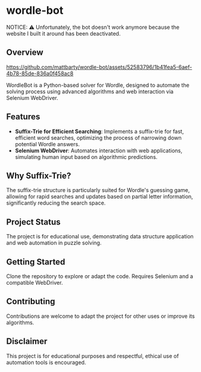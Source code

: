 # wordle-bot
NOTICE: ⚠️ Unfortunately, the bot doesn't work anymore because the website I built it around has been deactivated.

## Overview

https://github.com/mattbarty/wordle-bot/assets/52583796/1b41fea5-6aef-4b78-85de-836a0f458ac8

WordleBot is a Python-based solver for Wordle, designed to automate the solving process using advanced algorithms and web interaction via Selenium WebDriver. <br />

## Features
- **Suffix-Trie for Efficient Searching**: Implements a suffix-trie for fast, efficient word searches, optimizing the process of narrowing down potential Wordle answers.
- **Selenium WebDriver**: Automates interaction with web applications, simulating human input based on algorithmic predictions.

## Why Suffix-Trie?
The suffix-trie structure is particularly suited for Wordle's guessing game, allowing for rapid searches and updates based on partial letter information, significantly reducing the search space.

## Project Status
The project is for educational use, demonstrating data structure application and web automation in puzzle solving.

## Getting Started
Clone the repository to explore or adapt the code. Requires Selenium and a compatible WebDriver.

## Contributing
Contributions are welcome to adapt the project for other uses or improve its algorithms.

## Disclaimer
This project is for educational purposes and respectful, ethical use of automation tools is encouraged.
